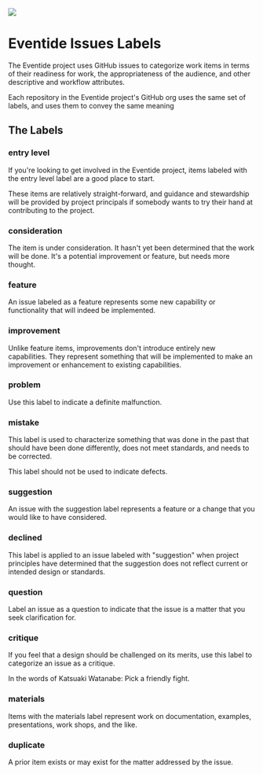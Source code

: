 <img src="https://s3.amazonaws.com/media.eventide-project.org/eventide-icon-100.png" />

# Eventide Issues Labels

The Eventide project uses GitHub issues to categorize work items in terms of their readiness for work, the appropriateness of the audience, and other descriptive and workflow attributes.

Each repository in the Eventide project's GitHub org uses the same set of labels, and uses them to convey the same meaning

## The Labels

### entry level

If you're looking to get involved in the Eventide project, items labeled with the entry level label are a good place to start.

These items are relatively straight-forward, and guidance and stewardship will be provided by project principals if somebody wants to try their hand at contributing to the project.

### consideration

The item is under consideration. It hasn't yet been determined that the work will be done. It's a potential improvement or feature, but needs more thought.

### feature

An issue labeled as a feature represents some new capability or functionality that will indeed be implemented.

### improvement

Unlike feature items, improvements don't introduce entirely new capabilities. They represent something that will be implemented to make an improvement or enhancement to existing capabilities.

### problem

Use this label to indicate a definite malfunction.

### mistake

This label is used to characterize something that was done in the past that should have been done differently, does not meet standards, and needs to be corrected.

This label should not be used to indicate defects.

### suggestion

An issue with the suggestion label represents a feature or a change that you would like to have considered.

### declined

This label is applied to an issue labeled with "suggestion" when project principles have determined that the suggestion does not reflect current or intended design or standards.

### question

Label an issue as a question to indicate that the issue is a matter that you seek clarification for.

### critique

If you feel that a design should be challenged on its merits, use this label to categorize an issue as a critique.

In the words of Katsuaki Watanabe: Pick a friendly fight.

### materials

Items with the materials label represent work on documentation, examples, presentations, work shops, and the like.

### duplicate

A prior item exists or may exist for the matter addressed by the issue.
